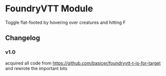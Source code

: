 # FoundryVTT Module

Toggle flat-footed by hovering over creatures and hitting F

## Changelog

### v1.0

acquired all code from https://github.com/basicer/foundryvtt-t-is-for-target and rewrote the important bits
